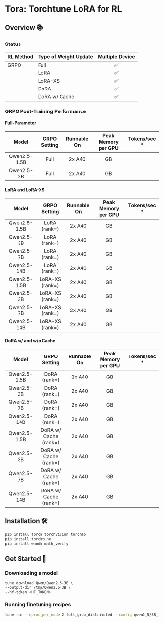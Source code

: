 # Tora: Torchtune LoRA for RL

## Overview 📚

### Status

| RL Method | Type of Weight Update | Multiple Device |
|-----------|-----------------------|:---------------:|
| GRPO      | Full                  |        ✅        |
|           | LoRA                  |        ✅        |
|           | LoRA-XS               |        ✅        |
|           | DoRA                  |        ✅        |
|           | DoRA w/ Cache         |        ✅        |

### GRPO Post-Training Performance

#### Full-Parameter

|    Model     | GRPO Setting | Runnable On | Peak Memory per GPU | Tokens/sec * |
|:------------:|:------------:|:-----------:|:-------------------:|:------------:|
| Qwen2.5-1.5B |     Full     |   2x A40    |         GB          |              |
|  Qwen2.5-3B  |     Full     |   2x A40    |         GB          |              |

#### LoRA and LoRA-XS

|    Model     |  GRPO Setting   | Runnable On | Peak Memory per GPU | Tokens/sec * |
|:------------:|:---------------:|:-----------:|:-------------------:|:------------:|
| Qwen2.5-1.5B |  LoRA (rank=)   |   2x A40    |         GB          |              |
|  Qwen2.5-3B  |  LoRA (rank=)   |   2x A40    |         GB          |              |
|  Qwen2.5-7B  |  LoRA (rank=)   |   2x A40    |         GB          |              |
| Qwen2.5-14B  |  LoRA (rank=)   |   2x A40    |         GB          |              |
| Qwen2.5-1.5B | LoRA-XS (rank=) |   2x A40    |         GB          |              |
|  Qwen2.5-3B  | LoRA-XS (rank=) |   2x A40    |         GB          |              |
|  Qwen2.5-7B  | LoRA-XS (rank=) |   2x A40    |         GB          |              |
| Qwen2.5-14B  | LoRA-XS (rank=) |   2x A40    |         GB          |              |

#### DoRA w/ and w/o Cache

|    Model     |     GRPO Setting      | Runnable On | Peak Memory per GPU | Tokens/sec * |
|:------------:|:---------------------:|:-----------:|:-------------------:|:------------:|
| Qwen2.5-1.5B |     DoRA (rank=)      |   2x A40    |         GB          |              |
|  Qwen2.5-3B  |     DoRA (rank=)      |   2x A40    |         GB          |              |
|  Qwen2.5-7B  |     DoRA (rank=)      |   2x A40    |         GB          |              |
| Qwen2.5-14B  |     DoRA (rank=)      |   2x A40    |         GB          |              |
| Qwen2.5-1.5B | DoRA w/ Cache (rank=) |   2x A40    |         GB          |              |
|  Qwen2.5-3B  | DoRA w/ Cache (rank=) |   2x A40    |         GB          |              |
|  Qwen2.5-7B  | DoRA w/ Cache (rank=) |   2x A40    |         GB          |              |
| Qwen2.5-14B  | DoRA w/ Cache (rank=) |   2x A40    |         GB          |              |

## Installation 🛠️

```bash
pip install torch torchvision torchao
pip install torchtune
pip install wandb math_verify
```

## Get Started 🚀

### Downloading a model

```bash
tune download Qwen/Qwen2.5-3B \
--output-dir /tmp/Qwen2.5-3B \
--hf-token <HF_TOKEN>
```

### Running finetuning recipes

```bash
tune run --nproc_per_node 2 full_grpo_distributed --config qwen2_5/3B_full_grpo
```
